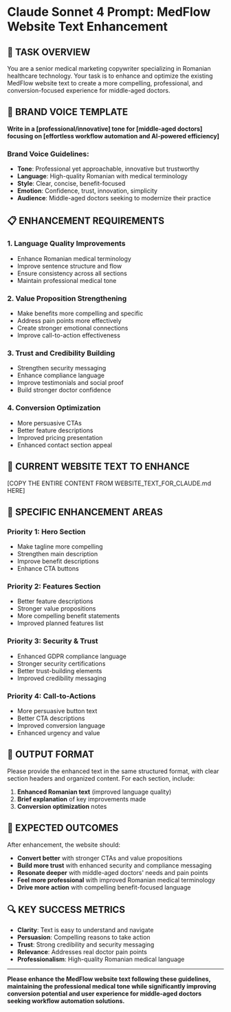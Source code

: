 # Claude Sonnet 4 Prompt: MedFlow Website Text Enhancement

## 🎯 **TASK OVERVIEW**

You are a senior medical marketing copywriter specializing in Romanian healthcare technology. Your task is to enhance and optimize the existing MedFlow website text to create a more compelling, professional, and conversion-focused experience for middle-aged doctors.

## 🌟 **BRAND VOICE TEMPLATE**

**Write in a [professional/innovative] tone for [middle-aged doctors] focusing on [effortless workflow automation and AI-powered efficiency]**

### **Brand Voice Guidelines:**
- **Tone**: Professional yet approachable, innovative but trustworthy
- **Language**: High-quality Romanian with medical terminology
- **Style**: Clear, concise, benefit-focused
- **Emotion**: Confidence, trust, innovation, simplicity
- **Audience**: Middle-aged doctors seeking to modernize their practice

## 📋 **ENHANCEMENT REQUIREMENTS**

### **1. Language Quality Improvements**
- Enhance Romanian medical terminology
- Improve sentence structure and flow
- Ensure consistency across all sections
- Maintain professional medical tone

### **2. Value Proposition Strengthening**
- Make benefits more compelling and specific
- Address pain points more effectively
- Create stronger emotional connections
- Improve call-to-action effectiveness

### **3. Trust and Credibility Building**
- Strengthen security messaging
- Enhance compliance language
- Improve testimonials and social proof
- Build stronger doctor confidence

### **4. Conversion Optimization**
- More persuasive CTAs
- Better feature descriptions
- Improved pricing presentation
- Enhanced contact section appeal

## 🏥 **CURRENT WEBSITE TEXT TO ENHANCE**

[COPY THE ENTIRE CONTENT FROM WEBSITE_TEXT_FOR_CLAUDE.md HERE]

## 🎯 **SPECIFIC ENHANCEMENT AREAS**

### **Priority 1: Hero Section**
- Make tagline more compelling
- Strengthen main description
- Improve benefit descriptions
- Enhance CTA buttons

### **Priority 2: Features Section**
- Better feature descriptions
- Stronger value propositions
- More compelling benefit statements
- Improved planned features list

### **Priority 3: Security & Trust**
- Enhanced GDPR compliance language
- Stronger security certifications
- Better trust-building elements
- Improved credibility messaging

### **Priority 4: Call-to-Actions**
- More persuasive button text
- Better CTA descriptions
- Improved conversion language
- Enhanced urgency and value

## 📝 **OUTPUT FORMAT**

Please provide the enhanced text in the same structured format, with clear section headers and organized content. For each section, include:

1. **Enhanced Romanian text** (improved language quality)
2. **Brief explanation** of key improvements made
3. **Conversion optimization** notes

## 🚀 **EXPECTED OUTCOMES**

After enhancement, the website should:
- **Convert better** with stronger CTAs and value propositions
- **Build more trust** with enhanced security and compliance messaging
- **Resonate deeper** with middle-aged doctors' needs and pain points
- **Feel more professional** with improved Romanian medical terminology
- **Drive more action** with compelling benefit-focused language

## 🔍 **KEY SUCCESS METRICS**

- **Clarity**: Text is easy to understand and navigate
- **Persuasion**: Compelling reasons to take action
- **Trust**: Strong credibility and security messaging
- **Relevance**: Addresses real doctor pain points
- **Professionalism**: High-quality Romanian medical language

---

**Please enhance the MedFlow website text following these guidelines, maintaining the professional medical tone while significantly improving conversion potential and user experience for middle-aged doctors seeking workflow automation solutions.**
